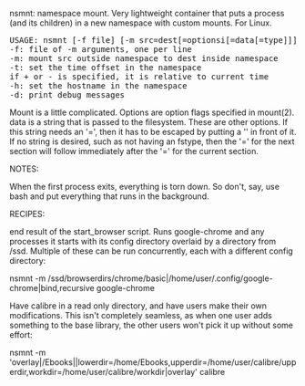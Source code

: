 nsmnt: namespace mount.  Very lightweight container that puts a process (and its children) in a new namespace with custom mounts.  For Linux.

<pre>
USAGE: nsmnt [-f file] [-m src=dest[=optionsi[=data[=type]]]] [-t [+|-][yyyy[MM[dd[hh[mm[ss]]]]]]] [-h hostname] program [args]
-f: file of -m arguments, one per line
-m: mount src outside namespace to dest inside namespace
-t: set the time offset in the namespace
if + or - is specified, it is relative to current time
-h: set the hostname in the namespace
-d: print debug messages
</pre>

Mount is a little complicated.  Options are option flags specified in mount(2).
data is a string that is passed to the filesystem.  These are other options.  If this string needs an '=', then it has to be escaped by putting a '\' in front of it.  If no string is desired, such as not having an fstype, then the '=' for the next section will follow immediately after the '=' for the current section.


NOTES:

   When the first process exits, everything is torn down.  So don't, say, use bash and put everything that runs in the background. 



RECIPES:

   end result of the start_browser script.  Runs google-chrome and any processes it starts with its config directory overlaid by a directory from /ssd.  Multiple of these can be run concurrently, each with a different config directory:

nsmnt -m /ssd/browserdirs/chrome/basic|/home/user/.config/google-chrome|bind,recursive google-chrome


   Have calibre in a read only directory, and have users make their own modifications.  This isn't completely seamless, as when one user adds something to the base library, the other users won't pick it up without some effort:

nsmnt -m 'overlay|/Ebooks||lowerdir=/home/Ebooks,upperdir=/home/user/calibre/upperdir,workdir=/home/user/calibre/workdir|overlay' calibre



